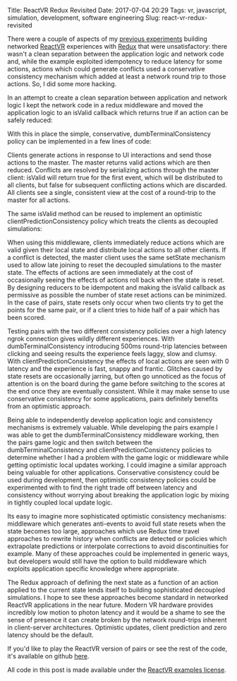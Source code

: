 Title: ReactVR Redux Revisited
Date: 2017-07-04 20:29
Tags: vr, javascript, simulation, development, software engineering
Slug: react-vr-redux-revisited

There were a couple of aspects of my [previous
experiments](http://jimpurbrick.com/2017/01/04/vr-redux/) building
networked [ReactVR](https://facebook.github.io/react-vr/) experiences
with [Redux](http://redux.js.org/) that were unsatisfactory: there
wasn't a clean separation between the application logic and network
code and, while the example exploited idempotency to reduce latency
for some actions, actions which could generate conflicts used a
conservative consistency mechanism which added at least a network
round trip to those actions. So, I did some more hacking.

In an attempt to create a clean separation between application and
network logic I kept the network code in a redux middleware and moved
the application logic to an isValid callback which returns true if an
action can be safely reduced:

<script src="http://gist-it.appspot.com/https://github.com/facebook/react-vr/blob/484f375666ff362e3013d809e3cb17ca5ce1913a/Examples/Pairs/reducers/validate.js?slice=43:64&footer=0"></script>

With this in place the simple, conservative, dumbTerminalConsistency
policy can be implemented in a few lines of code:

<script src="http://gist-it.appspot.com/https://github.com/facebook/react-vr/blob/484f375666ff362e3013d809e3cb17ca5ce1913a/Examples/Pairs/replicate.js?slice=19:37&footer=0"></script>

Clients generate actions in response to UI interactions and send those
actions to the master. The master returns valid actions which are then
reduced.  Conflicts are resolved by serializing actions through the
master client: isValid will return true for the first event, which
will be distributed to all clients, but false for subsequent
conflicting actions which are discarded. All clients see a single,
consistent view at the cost of a round-trip to the master for all
actions.

The same isValid method can be reused to implement an optimistic
clientPredictionConsistency policy which treats the clients as
decoupled simulations:

<script src="http://gist-it.appspot.com/https://github.com/facebook/react-vr/blob/484f375666ff362e3013d809e3cb17ca5ce1913a/Examples/Pairs/replicate.js?slice=38:65&footer=0"></script>

When using this middleware, clients immediately reduce actions which
are valid given their local state and distribute local actions to all
other clients. If a conflict is detected, the master client uses the
same setState mechanism used to allow late joining to reset the
decoupled simulations to the master state. The effects of actions are
seen immediately at the cost of occasionally seeing the effects of
actions roll back when the state is reset. By designing reducers to be
idempotent and making the isValid callback as permissive as possible
the number of state reset actions can be minimized. In the case of
pairs, state resets only occur when two clients try to get the points
for the same pair, or if a client tries to hide half of a pair which
has been scored.

Testing pairs with the two different consistency policies over a high latency
ngrok connection gives wildly different experiences. With dumbTerminalConsistency
introducing 500ms round-trip latencies between clicking and seeing results the
experience feels laggy, slow and clumsy. With clientPredictionConsistency
the effects of local actions are seen with 0 latency and the experience is fast,
snappy and frantic. Glitches caused by state resets are occasionally jarring,
but often go unnoticed as the focus of attention is on the board during the game
before switching to the scores at the end once they are eventually consistent.
While it may make sense to use conservative consistency for some applications,
pairs definitely benefits from an optimistic approach.

Being able to independently develop application logic and consistency
mechanisms is extremely valuable. While developing the pairs example I
was able to get the dumbTerminalConsistency middleware working, then
the pairs game logic and then switch between the
dumbTerminalConsistency and clientPredictionConsistency policies to
determine whether I had a problem with the game logic or middleware
while getting optimistic local updates working. I could imagine a
similar approach being valuable for other applications. Conservative
consistency could be used during development, then optimistic
consistency policies could be experimented with to find the right
trade off between latency and consistency without worrying about
breaking the application logic by mixing in tightly coupled local
update logic.

Its easy to imagine more sophisticated optimistic consistency
mechanisms: middleware which generates anti-events to avoid full state
resets when the state becomes too large, approaches which use Redux
time travel approaches to rewrite history when conflicts are detected
or policies which extrapolate predictions or interpolate corrections
to avoid discontinuities for example. Many of these approaches could
be implemented in generic ways, but developers would still have the
option to build middleware which exploits application specific
knowledge where appropriate.

The Redux approach of defining the next state as a function of an
action applied to the current state lends itself to building
sophisticated decoupled simulations. I hope to see these approaches
become standard in networked ReactVR applications in the near
future. Modern VR hardware provides incredibly low motion to photon
latency and it would be a shame to see the sense of presence it can
create broken by the network round-trips inherent in client-server
architectures. Optimistic updates, client prediction and zero latency
should be the default.

If you'd like to play the ReactVR version of pairs or see the rest of
the code, it's available on github
[here](https://github.com/facebook/react-vr/tree/master/Examples/Pairs).

All code in this post is made available under the [ReactVR examples
license](https://github.com/facebook/react-vr/blob/master/LICENSE-examples).